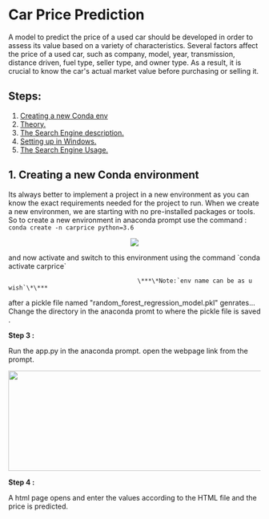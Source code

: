 # Car Price Prediction

A model to predict the price of a used car should be developed in order to assess its value based on a variety of characteristics. Several factors affect the price of a used car, such as company, model, year, transmission, distance driven, fuel type, seller type, and owner type. As a result, it is crucial to know the car's actual market value before purchasing or selling it.

## Steps:

1. [ Creating a new Conda env ](#step1)
2. [ Theory. ](#theory)
3. [The Search Engine description.](#sengine)
4. [ Setting up in Windows. ](#winsetup)
5. [The Search Engine Usage.](#usage)

<a name="step1"></a>

## 1. Creating a new Conda environment

Its always better to implement a project in a new environment as you can know the exact requirements needed for the project to run. When we create a new environmen, we are starting with no pre-installed packages or tools. So to create a new environment in anaconda prompt use the command : `conda create -n carprice python=3.6`

<p align="center">
<img src="https://github.com/iyashk/Car-Price-Prediction/blob/main/images/Step_1.png?raw=true" />
</p>
and now activate and switch to this environment using the command `conda activate carprice`

                                        \***\*Note:`env name can be as u wish`\*\***

after a pickle file named "random_forest_regression_model.pkl" genrates... Change the directory in the anaconda promt to where the pickle file is saved .

**Step 3 :**

Run the app.py in the anaconda prompt. open the webpage link from the prompt.

<p align="center">
<img src="https://github.com/iyashk/Car-Price-Prediction/blob/main/images/IMAGE.png?raw=true" width="525" height="200" />
</p>

**Step 4 :**

A html page opens and enter the values according to the HTML file and the price is predicted.
